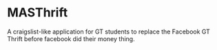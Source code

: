 # MASThrift
A craigslist-like application for GT students to replace the Facebook GT Thrift before facebook did their money thing.
